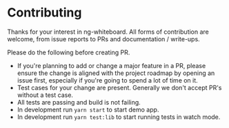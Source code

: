 # Contributing

Thanks for your interest in ng-whiteboard. All forms of contribution are
welcome, from issue reports to PRs and documentation / write-ups.

Please do the following before creating PR.

- If you're planning to add or change a major feature in a PR, please ensure the change is aligned with the project roadmap by opening an issue first, especially if you're going to spend a lot of time on it.
- Test cases for your change are present. Generally we don't accept PR's without a test case.
- All tests are passing and build is not failing.
- In development run `yarn start` to start demo app.
- In development run `yarn test:lib` to start running tests in watch mode.
